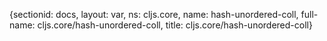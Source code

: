 {sectionid: docs, layout: var, ns: cljs.core, name: hash-unordered-coll, full-name: cljs.core/hash-unordered-coll,
  title: cljs.core/hash-unordered-coll}
